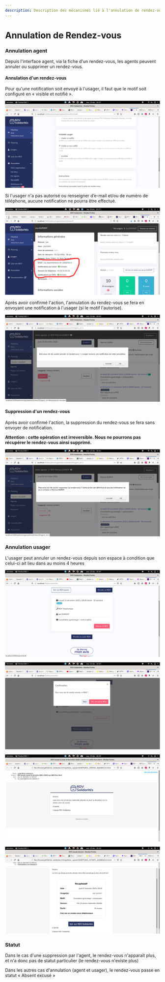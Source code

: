 ```yaml
---
description: Description des mécanismes lié à l'annulation de rendez-vous
---
```


# Annulation de Rendez-vous

### Annulation agent

Depuis l'interface agent, via la fiche d'un rendez-vous, les agents peuvent annuler ou supprimer un rendez-vous.

#### Annulation d'un rendez-vous

Pour qu'une notification soit envoyé à l'usager, il faut que le motif soit configuré en « visible et notifié ».

![Cas de motif configur&#xE9; pour ne pas notifier l&apos;usager](.gitbook/assets/capture-decran-de-2020-12-23-20-57-53.png)

Si l'usager n'a pas autorisé ou renseigner d’e-mail et/ou de numéro de téléphone, aucune notification ne pourra être effectué.

![](.gitbook/assets/capture-decran-de-2020-12-28-10-27-17.png)

Après avoir confirmé l'action, l'annulation du rendez-vous se fera en envoyant une notification à l'usager \(si le motif l'autorise\).

![Fen&#xEA;tre de confirmation de l&apos;annulation](.gitbook/assets/capture-decran-de-2020-12-23-20-44-16.png)

#### Suppression d'un rendez-vous

Après avoir confirmé l'action, la suppression du rendez-vous se fera sans envoyer de notification.

**Attention : cette opération est irreversible. Nous ne pourrons pas récupérer le rendez-vous ainsi supprimé.**

![Message de confirmation avant la suppression](.gitbook/assets/capture-decran-de-2020-12-23-20-41-12.png)

### Annulation usager

L'usager peut annuler un rendez-vous depuis son espace à condition que celui-ci  ait lieu dans au moins 4 heures

![Dans l&apos;interface usager, un bouton pour pouvoir annuler](.gitbook/assets/capture-decran-de-2020-12-23-20-47-02.png)

![La fen&#xEA;tre de confirmation cot&#xE9; usager](.gitbook/assets/capture-decran-de-2020-12-23-20-47-04.png)

![Notification &#xE0; l&apos;usager pour confirmer l&apos;annulation](.gitbook/assets/capture-decran-de-2020-12-23-20-49-21.png)

![Notification aux agents &#xE0; propos de l&apos;annulation du rendez-vous](.gitbook/assets/capture-decran-de-2020-12-23-20-49-23.png)



### Statut

Dans le cas d'une suppression par l'agent, le rendez-vous n'apparaît plus, et n'a donc pas de statut particulier \(le rendez-vous n'existe plus\)

Dans les autres cas d'annulation \(agent et usager\), le rendez-vous passe en statut « Absent excusé »


